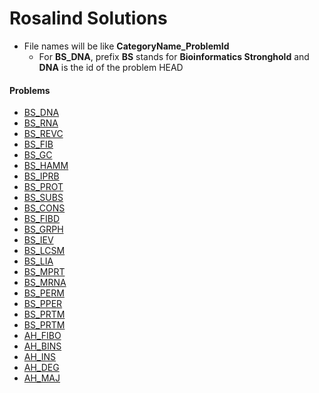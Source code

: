 # Rosalind Solutions

* File names will be like **CategoryName_ProblemId**
    * For **BS_DNA**, prefix **BS** stands for **Bioinformatics Stronghold** and **DNA** is the id of the problem 
HEAD

#### Problems
- [BS_DNA](http://rosalind.info/problems/dna/)
- [BS_RNA](http://rosalind.info/problems/rna/)
- [BS_REVC](http://rosalind.info/problems/revc/)
- [BS_FIB](http://rosalind.info/problems/fib/)
- [BS_GC](http://rosalind.info/problems/gc/)
- [BS_HAMM](http://rosalind.info/problems/hamm/)
- [BS_IPRB](http://rosalind.info/problems/iprb/)
- [BS_PROT](http://rosalind.info/problems/prot/)
- [BS_SUBS](http://rosalind.info/problems/subs/)
- [BS_CONS](http://rosalind.info/problems/cons/)
- [BS_FIBD](http://rosalind.info/problems/fibd/)
- [BS_GRPH](http://rosalind.info/problems/grph/)
- [BS_IEV](http://rosalind.info/problems/iev/)
- [BS_LCSM](http://rosalind.info/problems/lcsm/)
- [BS_LIA](http://rosalind.info/problems/lia/)
- [BS_MPRT](http://rosalind.info/problems/mprt/)
- [BS_MRNA](http://rosalind.info/problems/mrna/)
- [BS_PERM](http://rosalind.info/problems/perm/)
- [BS_PPER](http://rosalind.info/problems/pper/)
- [BS_PRTM](http://rosalind.info/problems/prtm/)
- [BS_PRTM](http://rosalind.info/problems/prob/)
- [AH_FIBO](http://rosalind.info/problems/fibo/)
- [AH_BINS](http://rosalind.info/problems/bins/)
- [AH_INS](http://rosalind.info/problems/ins/)
- [AH_DEG](http://rosalind.info/problems/deg/)
- [AH_MAJ](http://rosalind.info/problems/maj/)